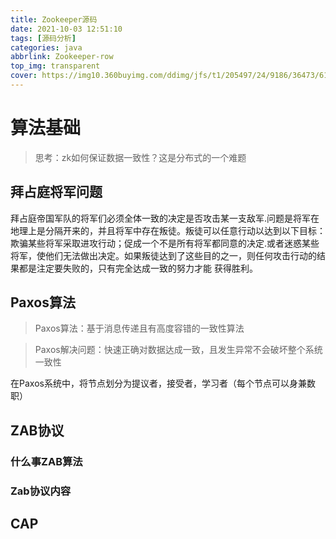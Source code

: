 ```yaml
---
title: Zookeeper源码
date: 2021-10-03 12:51:10
tags: [源码分析]
categories: java
abbrlink: Zookeeper-row
top_img: transparent
cover: https://img10.360buyimg.com/ddimg/jfs/t1/205497/24/9186/36473/61593708E3d332d08/30a157adac031ccd.jpg
---
```


# 算法基础

> 思考：zk如何保证数据一致性？这是分布式的一个难题

## 拜占庭将军问题

​	拜占庭帝国军队的将军们必须全体一致的决定是否攻击某一支敌军.问题是将军在地理上是分隔开来的，并且将军中存在叛徒。叛徒可以任意行动以达到以下目标：欺骗某些将军采取进攻行动；促成一个不是所有将军都同意的决定.或者迷惑某些将军，使他们无法做出决定。如果叛徒达到了这些目的之一，则任何攻击行动的结果都是注定要失败的，只有完全达成一致的努力才能 获得胜利。



## Paxos算法

> Paxos算法：基于消息传递且有高度容错的一致性算法

> Paxos解决问题：快速正确对数据达成一致，且发生异常不会破坏整个系统一致性

在Paxos系统中，将节点划分为提议者，接受者，学习者（每个节点可以身兼数职）









## ZAB协议

### 什么事ZAB算法









### Zab协议内容









## CAP
